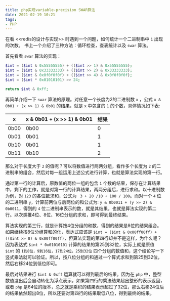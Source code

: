 ```yaml
---
title: php实现variable-precision SWAR算法
date: 2021-02-19 10:21
tags:
- PHP
---
```


在看 <<redis的设计与实现>> 时遇到一个问题，如何统计一个二进制串中 `1` 出现的次数。 书上一个介绍了三种方法：循环检查，查表统计以及 `swar` 算法。

首先看看 `swar` 算法的实现：

```php
$int = ($int & 0x55555555) + (($int >> 1) & 0x55555555);
$int = ($int & 0x33333333) + (($int >> 2) & 0x33333333);
$int = ($int & 0x0f0f0f0f) + (($int >> 4) & 0x0f0f0f0f);
$int = ($int * 0x01010101) >> 24;

return $int & 0xff;
```

再简单介绍一下 `swar` 算法的原理。对任意一个长度为2的二进制数 `x` ，公式 `x & 0b01 + (x >> 1) & 0b01` 的结果，就是 `x` 中包含的 `1` 的个数，具体情况如下表:

|x|x & 0b01 + (x >> 1) & 0b01|结果|
|---|---|---|
|0b00|0b00|0|
|0b01|0b01|1|
|0b10|0b01|1|
|0b11|0b10|2|

那么对于长度大于 `2` 的值呢？可以将数值进行两两分组，看作多个长度为 `2` 的二进制串的组合，然后对每一组运用上述公式进行计算，也就是算法实现的第一行。

通过第一行的计算后，原数值的两位一组的包含 `1` 个数的结果，保存在计算结果中，剩下的工作，就是对第一行的计算结果，两两分组后，进行求和。以十进制数为例，对 `123` 的各位数求和，公式为 ` 3 + 20 /10 + 100 / 100`。而对一个 `4` 位的二进制串 `y`，计算前两位与后两位的和公式为: `y & 0b0011 + (y >> 2) & 0b0011`，得到的 `4` 位二进制串表示的数，就是其结果，也就是算法实现的第二行。以次类推4位、8位、16位分组的求和，即可得到最终结果。

算法实现的第三行，就是计算按4位分组的和数，得到的结果是8位的结果组合。如果继续按8位分组算和的化，表达式应该是 `$int = ($int & 0x00ff00ff) + (($int >> 8) & 0x00ff00ff)`，但算法实现的第四行却并不是这样，为什么呢？因为表达式 `$int * 0x01010101` 计算的结果的第25到32位，实际上就是原值 `$int` 的 `1到8位，9到16位，17到24位，25到32位` 四个分组的数值和，这个结论写一下竖式乘法就可以验证。所以，按八位分组的和通过一个算式求和到第25到32位，然后右移24位到低位即可。

最后对结果进行 `$int & 0xff` 运算就可以得到最后的结果。因为在 `php` 中，整型数值溢出后会自动转化为浮点表示，如果第四行的乘法结果超出整形的表示返回，或者 `php` 是64位的版本，总之就是乘积的结果表示超过了32位，那么右移24位后的结果依然超出8位，所以还要对第四行的结果取低八位，得到最终的结果。